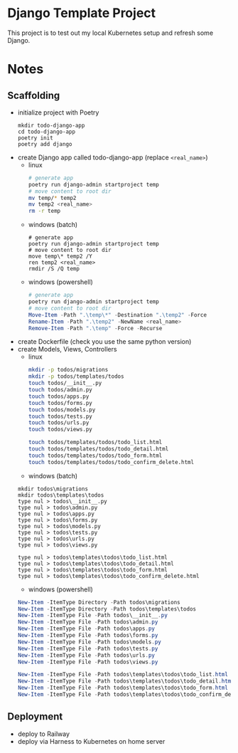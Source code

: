 # Django Template Project
This project is to test out my local Kubernetes setup and refresh some Django.

# Notes
## Scaffolding
- initialize project with Poetry
  ```
  mkdir todo-django-app
  cd todo-django-app
  poetry init
  poetry add django
  ```
- create Django app called todo-django-app (replace `<real_name>`)
  - linux
    ```bash
    # generate app
    poetry run django-admin startproject temp
    # move content to root dir
    mv temp/* temp2
    mv temp2 <real_name>
    rm -r temp
    ```
  - windows (batch)
    ```batch
    # generate app
    poetry run django-admin startproject temp
    # move content to root dir
    move temp\* temp2 /Y
    ren temp2 <real_name>
    rmdir /S /Q temp
    ```
  - windows (powershell)
    ```powershell
    # generate app
    poetry run django-admin startproject temp
    # move content to root dir
    Move-Item -Path ".\temp\*" -Destination ".\temp2" -Force
    Rename-Item -Path ".\temp2" -NewName <real_name>
    Remove-Item -Path ".\temp" -Force -Recurse
    ```
- create Dockerfile (check you use the same python version)
- create Models, Views, Controllers
  - linux
    ```bash
    mkdir -p todos/migrations
    mkdir -p todos/templates/todos
    touch todos/__init__.py
    touch todos/admin.py
    touch todos/apps.py
    touch todos/forms.py
    touch todos/models.py
    touch todos/tests.py
    touch todos/urls.py
    touch todos/views.py

    touch todos/templates/todos/todo_list.html
    touch todos/templates/todos/todo_detail.html
    touch todos/templates/todos/todo_form.html
    touch todos/templates/todos/todo_confirm_delete.html
    ```
  - windows (batch)
  ```batch
  mkdir todos\migrations
  mkdir todos\templates\todos
  type nul > todos\__init__.py
  type nul > todos\admin.py
  type nul > todos\apps.py
  type nul > todos\forms.py
  type nul > todos\models.py
  type nul > todos\tests.py
  type nul > todos\urls.py
  type nul > todos\views.py

  type nul > todos\templates\todos\todo_list.html
  type nul > todos\templates\todos\todo_detail.html
  type nul > todos\templates\todos\todo_form.html
  type nul > todos\templates\todos\todo_confirm_delete.html

  ```
  - windows (powershell)
  ```powershell
  New-Item -ItemType Directory -Path todos\migrations
  New-Item -ItemType Directory -Path todos\templates\todos
  New-Item -ItemType File -Path todos\__init__.py
  New-Item -ItemType File -Path todos\admin.py
  New-Item -ItemType File -Path todos\apps.py
  New-Item -ItemType File -Path todos\forms.py
  New-Item -ItemType File -Path todos\models.py
  New-Item -ItemType File -Path todos\tests.py
  New-Item -ItemType File -Path todos\urls.py
  New-Item -ItemType File -Path todos\views.py

  New-Item -ItemType File -Path todos\templates\todos\todo_list.html
  New-Item -ItemType File -Path todos\templates\todos\todo_detail.html
  New-Item -ItemType File -Path todos\templates\todos\todo_form.html
  New-Item -ItemType File -Path todos\templates\todos\todo_confirm_delete.html
  ```

## Deployment
- deploy to Railway
- deploy via Harness to Kubernetes on home server
